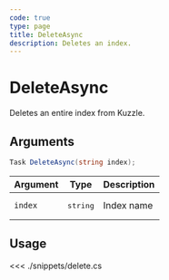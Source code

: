 ```yaml
---
code: true
type: page
title: DeleteAsync
description: Deletes an index.
---
```


# DeleteAsync

Deletes an entire index from Kuzzle.

## Arguments

```csharp
Task DeleteAsync(string index);
```

| Argument | Type              | Description |
|----------|-------------------|-------------|
| `index`  | <pre>string</pre> | Index name  |

## Usage

<<< ./snippets/delete.cs
